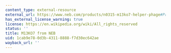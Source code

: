 ```yaml
---
content_type: external-resource
external_url: https://www.neb.com/products/n0315-m13ko7-helper-phage#Product%20Information
has_external_license_warning: true
license: https://en.wikipedia.org/wiki/All_rights_reserved
status: ''
title: M13KO7 from NEB
uid: 1cab9e78-0d3b-4311-8888-f7d30ec642ae
wayback_url: ''
---
```

